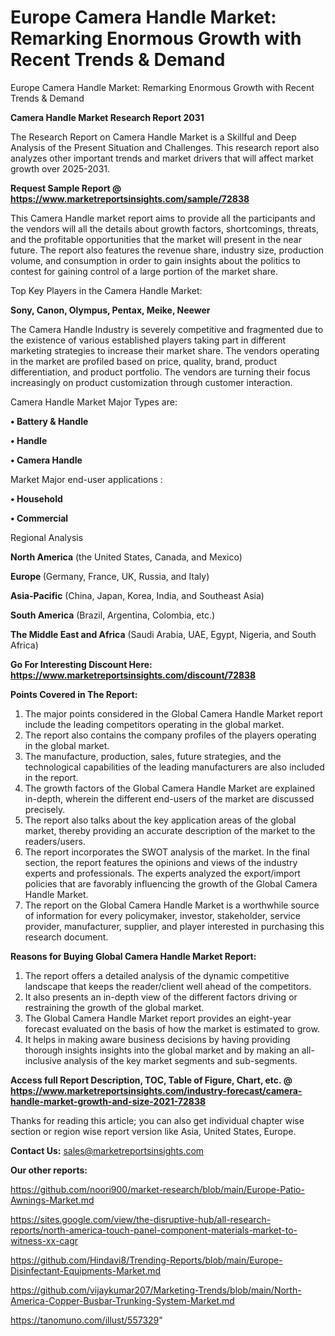 # Europe Camera Handle Market: Remarking Enormous Growth with Recent Trends & Demand
Europe Camera Handle Market: Remarking Enormous Growth with Recent Trends & Demand

<strong>Camera Handle Market Research Report 2031</strong>

The Research Report on Camera Handle Market is a Skillful and Deep Analysis of the Present Situation and Challenges. This research report also analyzes other important trends and market drivers that will affect market growth over 2025-2031.

<strong>Request Sample Report @ <a href=https://www.marketreportsinsights.com/sample/72838>https://www.marketreportsinsights.com/sample/72838</a></strong>

This Camera Handle market report aims to provide all the participants and the vendors will all the details about growth factors, shortcomings, threats, and the profitable opportunities that the market will present in the near future. The report also features the revenue share, industry size, production volume, and consumption in order to gain insights about the politics to contest for gaining control of a large portion of the market share.

Top Key Players in the Camera Handle Market:

<strong>Sony, Canon, Olympus, Pentax, Meike, Neewer</strong>

The Camera Handle Industry is severely competitive and fragmented due to the existence of various established players taking part in different marketing strategies to increase their market share. The vendors operating in the market are profiled based on price, quality, brand, product differentiation, and product portfolio. The vendors are turning their focus increasingly on product customization through customer interaction.

Camera Handle Market Major Types are:

<strong>• Battery & Handle

• Handle

• Camera Handle</strong>

Market Major end-user applications :

<strong>• Household

• Commercial</strong>

Regional Analysis

</u><strong><b>North America</b></strong> (the United States, Canada, and Mexico)

<strong><b>Europe </b></strong>(Germany, France, UK, Russia, and Italy)

<strong><b>Asia-Pacific</b></strong> (China, Japan, Korea, India, and Southeast Asia)

<strong><b>South America</b></strong> (Brazil, Argentina, Colombia, etc.)

<strong><b>The Middle East and Africa</b></strong> (Saudi Arabia, UAE, Egypt, Nigeria, and South Africa)

<strong>Go For Interesting Discount Here: <a href=https://www.marketreportsinsights.com/discount/72838>https://www.marketreportsinsights.com/discount/72838</a></strong>

<strong>Points Covered in The Report:</strong>
<ol>
  <li>The major points considered in the Global Camera Handle Market report include the leading competitors operating in the global market.</li>
  <li>The report also contains the company profiles of the players operating in the global market.</li>
  <li>The manufacture, production, sales, future strategies, and the technological capabilities of the leading manufacturers are also included in the report.</li>
  <li>The growth factors of the Global Camera Handle Market are explained in-depth, wherein the different end-users of the market are discussed precisely.</li>
  <li>The report also talks about the key application areas of the global market, thereby providing an accurate description of the market to the readers/users.</li>
  <li>The report incorporates the SWOT analysis of the market. In the final section, the report features the opinions and views of the industry experts and professionals. The experts analyzed the export/import policies that are favorably influencing the growth of the Global Camera Handle Market.</li>
  <li>The report on the Global Camera Handle Market is a worthwhile source of information for every policymaker, investor, stakeholder, service provider, manufacturer, supplier, and player interested in purchasing this research document.</li>
</ol>
<strong>Reasons for Buying Global Camera Handle Market Report:</strong>

<ol>
  <li>The report offers a detailed analysis of the dynamic competitive landscape that keeps the reader/client well ahead of the competitors.</li>
  <li>It also presents an in-depth view of the different factors driving or restraining the growth of the global market.</li>
  <li>The Global Camera Handle Market report provides an eight-year forecast evaluated on the basis of how the market is estimated to grow.</li>
  <li>It helps in making aware business decisions by having providing thorough insights insights into the global market and by making an all-inclusive analysis of the key market segments and sub-segments.</li>
</ol>
<strong>Access full Report Description, TOC, Table of Figure, Chart, etc. @ <a href=https://www.marketreportsinsights.com/industry-forecast/camera-handle-market-growth-and-size-2021-72838>https://www.marketreportsinsights.com/industry-forecast/camera-handle-market-growth-and-size-2021-72838</a></strong>


Thanks for reading this article; you can also get individual chapter wise section or region wise report version like Asia, United States, Europe.

<strong>Contact Us:</strong>
sales@marketreportsinsights.com

<strong>Our other reports:</strong>

<a href=https://github.com/noori900/market-research/blob/main/Europe-Patio-Awnings-Market.md>https://github.com/noori900/market-research/blob/main/Europe-Patio-Awnings-Market.md</a>

<a href=https://sites.google.com/view/the-disruptive-hub/all-research-reports/north-america-touch-panel-component-materials-market-to-witness-xx-cagr>https://sites.google.com/view/the-disruptive-hub/all-research-reports/north-america-touch-panel-component-materials-market-to-witness-xx-cagr</a>

<a href=https://github.com/Hindavi8/Trending-Reports/blob/main/Europe-Disinfectant-Equipments-Market.md>https://github.com/Hindavi8/Trending-Reports/blob/main/Europe-Disinfectant-Equipments-Market.md</a>

<a href=https://github.com/vijaykumar207/Marketing-Trends/blob/main/North-America-Copper-Busbar-Trunking-System-Market.md>https://github.com/vijaykumar207/Marketing-Trends/blob/main/North-America-Copper-Busbar-Trunking-System-Market.md</a>

<a href=https://tanomuno.com/illust/557329>https://tanomuno.com/illust/557329</a>"
